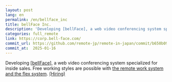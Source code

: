 ```yaml
---
layout: post
lang: en
permalink: /en/bellface_inc
title: bellFace Inc.
description: 'Developing [bellFace], a web video conferencing system specialized for inside sales. Free working styles are possible with the remote work system and the flex system. (Hiring)'
categories: full_remote
link: https://corp.bell-face.com/
commit_url: https://github.com/remote-jp/remote-in-japan/commit/b650b0994970e1784f9df7f676d17574b0470674
commit_at:  2025-01-16
---
```


<p>Developing [<a href="https://bell-face.com/">bellFace</a>], a web video conferencing system specialized for inside sales. Free working styles are possible with <a href="https://corp.bell-face.com/workplace">the remote work system and the flex system</a>. <a href="https://hrmos.co/pages/bellface">(Hiring)</a></p>

